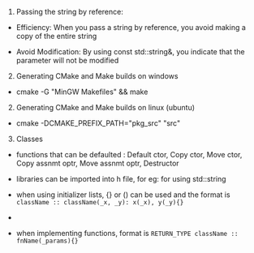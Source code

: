 1. Passing the string by reference:

- Efficiency: When you pass a string by reference, you avoid making a copy of the entire string

- Avoid Modification: By using const std::string&, you indicate that the parameter will not be modified
 
 2. Generating CMake and Make builds on windows

- cmake -G "MinGW Makefiles" <src> && make

 2. Generating CMake and Make builds on linux (ubuntu)
 
 - cmake -DCMAKE_PREFIX_PATH="pkg_src" "src"

3. Classes

- functions that can be defaulted : Default ctor, Copy ctor, Move ctor, Copy assnmt optr, Move assnmt optr, Destructor

- libraries can be imported into h file, for eg: <string> for using std::string

- when using initializer lists, {} or () can be used and the format is ```className :: className(_x, _y): x(_x), y(_y){}```
- 
- when implementing functions, format is ```RETURN_TYPE className :: fnName(_params){}```
